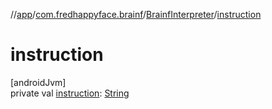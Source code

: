 //[app](../../../index.md)/[com.fredhappyface.brainf](../index.md)/[BrainfInterpreter](index.md)/[instruction](instruction.md)

# instruction

[androidJvm]\
private val [instruction](instruction.md): [String](https://kotlinlang.org/api/latest/jvm/stdlib/kotlin/-string/index.html)
